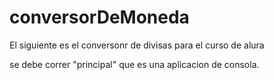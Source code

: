 # conversorDeMoneda
El siguiente es el conversonr de divisas para el curso de alura

se debe correr "principal" que es una aplicacion de consola.
